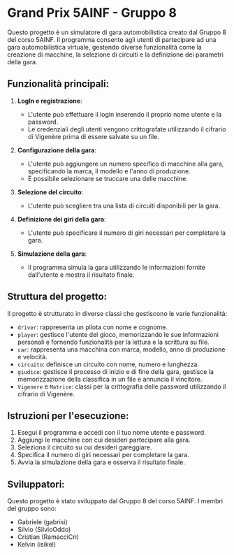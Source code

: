 # Grand Prix 5AINF - Gruppo 8

Questo progetto è un simulatore di gara automobilistica creato dal Gruppo 8 del corso 5AINF. Il programma consente agli utenti di partecipare ad una gara automobilistica virtuale, gestendo diverse funzionalità come la creazione di macchine, la selezione di circuiti e la definizione dei parametri della gara.

## Funzionalità principali:

1. **LogIn e registrazione**:
   - L'utente può effettuare il login inserendo il proprio nome utente e la password.
   - Le credenziali degli utenti vengono crittografate utilizzando il cifrario di Vigenère prima di essere salvate su un file.

2. **Configurazione della gara**:
   - L'utente può aggiungere un numero specifico di macchine alla gara, specificando la marca, il modello e l'anno di produzione.
   - È possibile selezionare se truccare una delle macchine.

3. **Selezione del circuito**:
   - L'utente può scegliere tra una lista di circuiti disponibili per la gara.

4. **Definizione dei giri della gara**:
   - L'utente può specificare il numero di giri necessari per completare la gara.

5. **Simulazione della gara**:
   - Il programma simula la gara utilizzando le informazioni fornite dall'utente e mostra il risultato finale.

## Struttura del progetto:

Il progetto è strutturato in diverse classi che gestiscono le varie funzionalità:

- `driver`: rappresenta un pilota con nome e cognome.
- `player`: gestisce l'utente del gioco, memorizzando le sue informazioni personali e fornendo funzionalità per la lettura e la scrittura su file.
- `car`: rappresenta una macchina con marca, modello, anno di produzione e velocità.
- `circuito`: definisce un circuito con nome, numero e lunghezza.
- `giudice`: gestisce il processo di inizio e di fine della gara, gestisce la memorizzazione della classifica in un file e annuncia il vincitore.
- `Vigenere` e `Matrice`: classi per la crittografia delle password utilizzando il cifrario di Vigenère.

## Istruzioni per l'esecuzione:

1. Esegui il programma e accedi con il tuo nome utente e password.
2. Aggiungi le macchine con cui desideri partecipare alla gara.
3. Seleziona il circuito su cui desideri gareggiare.
4. Specifica il numero di giri necessari per completare la gara.
5. Avvia la simulazione della gara e osserva il risultato finale.

## Sviluppatori:

Questo progetto è stato sviluppato dal Gruppo 8 del corso 5AINF. I membri del gruppo sono:

- Gabriele (gabrisi)
- Silvio (SilvioOddo)
- Cristian (RamacciCri)
- Kelvin (isikel)
